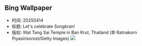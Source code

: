 ## Bing Wallpaper
- 时间: 20250414
- 标题: Let's celebrate Songkran!
- 版权: Wat Tang Sai Temple in Ban Krut, Thailand (© Ratnakorn Piyasirisorost/Getty Images)
![](https://cn.bing.com/th?id=OHR.ThailandPagodas_EN-US8039751329_UHD.jpg&rf=LaDigue_UHD.jpg&pid=hp&w=3840&h=2160&rs=1&c=4)
